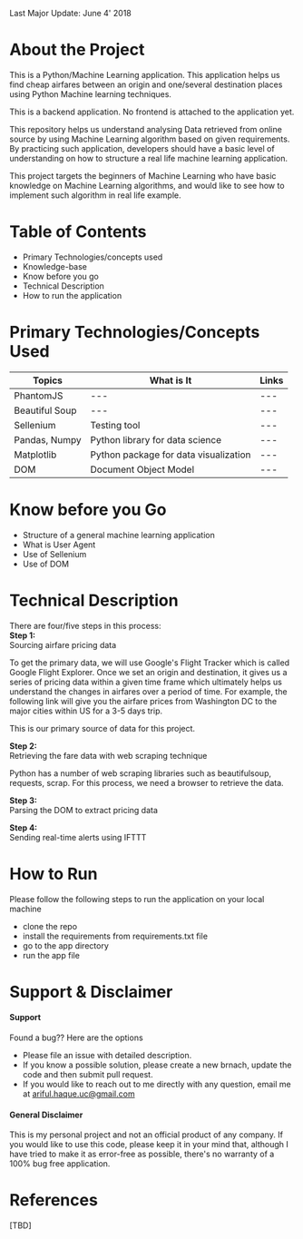 Last Major Update: June 4' 2018 



About the Project
===
This is a Python/Machine Learning application. This application helps us find cheap airfares between an origin and one/several destination places using Python Machine learning techniques.

This is a backend application. No frontend is attached to the application yet. 

This repository helps us understand analysing Data retrieved from online source by using Machine Learning algorithm based on given requirements. By practicing such application, developers should have a basic level of understanding on how to structure a real life machine learning application. 

This project targets the beginners of Machine Learning who have basic knowledge on Machine Learning algorithms, and would like to see how to implement such algorithm in real life example. 




Table of Contents
===
 - Primary Technologies/concepts used
 - Knowledge-base
 - Know before you go
 - Technical Description
 - How to run the application



Primary Technologies/Concepts Used
=========
Topics | What is It | Links
----- | ---- | ----
PhantomJS | --- | ---
Beautiful Soup | --- | ---
Sellenium | Testing tool | ---
Pandas, Numpy | Python library for data science | ---
Matplotlib | Python package for data visualization | ---
DOM | Document Object Model | ---
  

Know before you Go
======
 - Structure of a general machine learning application
 - What is User Agent
 - Use of Sellenium 
 - Use of DOM

Technical Description
===
There are four/five steps in this process:
<br />
**Step 1:**
<br>Sourcing airfare pricing data

To get the primary data, we will use Google's Flight Tracker which is called Google Flight Explorer. Once we set an origin and destination, it gives us a series of pricing data within a given time frame which ultimately helps us understand the changes in airfares over a period of time. For example, the following link will give you the airfare prices from Washington DC to the major cities within US for a 3-5 days trip. 
<!--
https://www.google.com/flights/explore/#explore;f=IAD,DCA,BWI;t=r-United+States-0x54eab584e432360b%253A0x1c3bb99243deb742;li=3;lx=5;d=2018-04-30
-->
This is our primary source of data for this project.


**Step 2:**
<br>Retrieving the fare data with web scraping technique

Python has a number of web scraping libraries such as beautifulsoup, requests, scrap. For this process, we need a browser to retrieve the data. 

**Step 3:** 
<br>Parsing the DOM to extract pricing data


**Step 4:**
<br>Sending real-time alerts using IFTTT



How to Run
===
Please follow the following steps to run the application on your local machine
  - clone the repo
  - install the requirements from requirements.txt file
  - go to the app directory
  - run the app file

  

Support & Disclaimer
===
#### Support
Found a bug?? Here are the options
  - Please file an issue with detailed description.
  - If you know a possible solution, please create a new brnach, update the code and then submit pull request.
  - If you would  like to reach out to me directly with any question, email me at ariful.haque.uc@gmail.com

#### General Disclaimer
This is my personal project and not an official product of any company. If you would like to use this code, please keep it in your mind that, although I have tried to make it as error-free as possible, there's no warranty of a 100% bug free application. 




References
===
[TBD]
